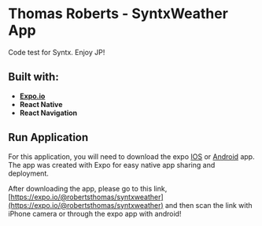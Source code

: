 
# Thomas Roberts - SyntxWeather App

Code test for Syntx. Enjoy JP!

## Built with:

* **[Expo.io](https://expo.io/)**
* **React Native**
* **React Navigation**

## Run Application

For this application, you will need to download the expo [IOS](https://apps.apple.com/app/apple-store/id982107779) or [Android](https://play.google.com/store/apps/details?id=host.exp.exponent&referrer=www) app. The app was created with Expo for easy native app sharing and deployment.

After downloading the app, please go to this link,
[https://expo.io/@robertsthomas/syntxweather](https://expo.io/@robertsthomas/syntxweather)
and then scan the link with iPhone camera or through the expo app with android!


